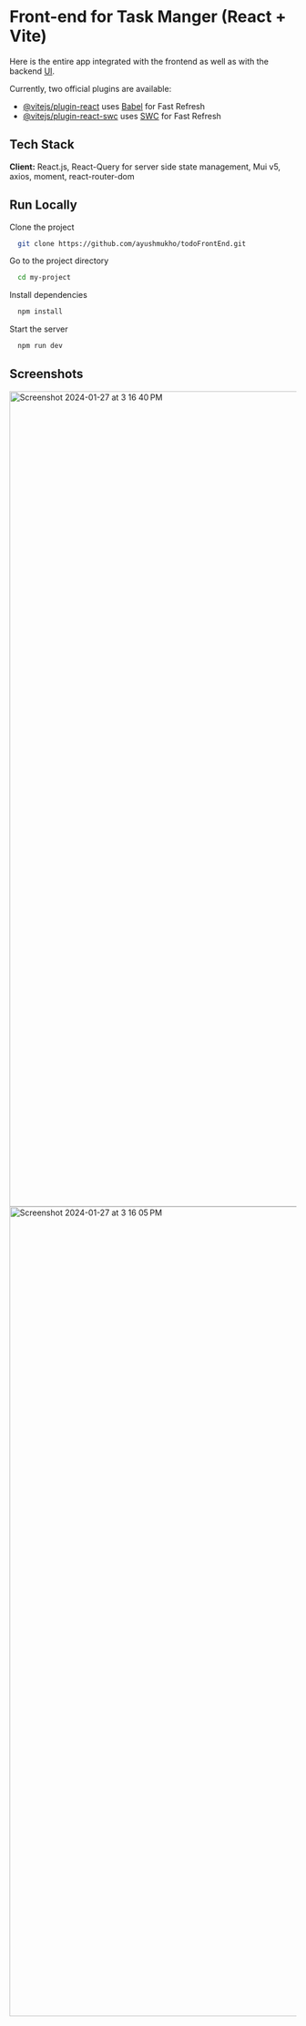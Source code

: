 # Front-end for Task Manger (React + Vite)

Here is the entire app integrated with the frontend as well as with the backend [UI](https://todofrontend-asg.netlify.app).

Currently, two official plugins are available:

- [@vitejs/plugin-react](https://github.com/vitejs/vite-plugin-react/blob/main/packages/plugin-react/README.md) uses [Babel](https://babeljs.io/) for Fast Refresh
- [@vitejs/plugin-react-swc](https://github.com/vitejs/vite-plugin-react-swc) uses [SWC](https://swc.rs/) for Fast Refresh



## Tech Stack

**Client:** React.js, React-Query for server side state management, Mui v5, axios, moment, react-router-dom


## Run Locally

Clone the project

```bash
  git clone https://github.com/ayushmukho/todoFrontEnd.git
```

Go to the project directory

```bash
  cd my-project
```

Install dependencies

```bash
  npm install
```

Start the server

```bash
  npm run dev
```


## Screenshots
<img width="1432" alt="Screenshot 2024-01-27 at 3 16 40 PM" src="https://github.com/ayushmukho/todoFrontEnd/assets/52779201/59f65e98-05a1-41dd-ae36-ab8c82251bb0">

<img width="1422" alt="Screenshot 2024-01-27 at 3 16 05 PM" src="https://github.com/ayushmukho/todoFrontEnd/assets/52779201/0ce5069e-4329-4a54-a959-fd0f27c24d28">
